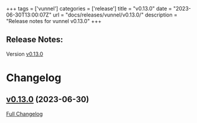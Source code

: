 +++
tags = ['vunnel']
categories = ['release']
title = "v0.13.0"
date = "2023-06-30T13:00:07Z"
url = "docs/releases/vunnel/v0.13.0/"
description = "Release notes for vunnel v0.13.0"
+++

## Release Notes:
Version [v0.13.0](https://github.com/anchore/vunnel/releases/tag/v0.13.0)

# Changelog

## [v0.13.0](https://github.com/anchore/vunnel/tree/v0.13.0) (2023-06-30)

[Full Changelog](https://github.com/anchore/vunnel/compare/v0.12.2...v0.13.0)
